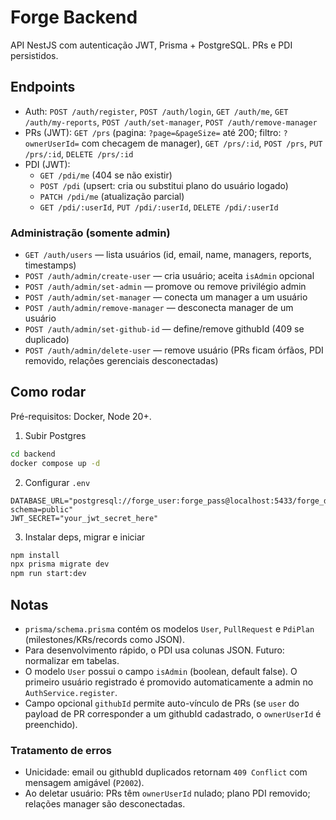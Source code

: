 # Forge Backend

API NestJS com autenticação JWT, Prisma + PostgreSQL. PRs e PDI persistidos.

## Endpoints

- Auth: `POST /auth/register`, `POST /auth/login`, `GET /auth/me`, `GET /auth/my-reports`, `POST /auth/set-manager`, `POST /auth/remove-manager`
- PRs (JWT): `GET /prs` (pagina: `?page=&pageSize=` até 200; filtro: `?ownerUserId=` com checagem de manager), `GET /prs/:id`, `POST /prs`, `PUT /prs/:id`, `DELETE /prs/:id`
- PDI (JWT):
  - `GET /pdi/me` (404 se não existir)
  - `POST /pdi` (upsert: cria ou substitui plano do usuário logado)
  - `PATCH /pdi/me` (atualização parcial)
  - `GET /pdi/:userId`, `PUT /pdi/:userId`, `DELETE /pdi/:userId`

### Administração (somente admin)

- `GET /auth/users` — lista usuários (id, email, name, managers, reports, timestamps)
- `POST /auth/admin/create-user` — cria usuário; aceita `isAdmin` opcional
- `POST /auth/admin/set-admin` — promove ou remove privilégio admin
- `POST /auth/admin/set-manager` — conecta um manager a um usuário
- `POST /auth/admin/remove-manager` — desconecta manager de um usuário
- `POST /auth/admin/set-github-id` — define/remove githubId (409 se duplicado)
- `POST /auth/admin/delete-user` — remove usuário (PRs ficam órfãos, PDI removido, relações gerenciais desconectadas)

## Como rodar

Pré-requisitos: Docker, Node 20+.

1. Subir Postgres

```bash
cd backend
docker compose up -d
```

2. Configurar `.env`

```
DATABASE_URL="postgresql://forge_user:forge_pass@localhost:5433/forge_db?schema=public"
JWT_SECRET="your_jwt_secret_here"
```

3. Instalar deps, migrar e iniciar

```bash
npm install
npx prisma migrate dev
npm run start:dev
```

## Notas

- `prisma/schema.prisma` contém os modelos `User`, `PullRequest` e `PdiPlan` (milestones/KRs/records como JSON).
- Para desenvolvimento rápido, o PDI usa colunas JSON. Futuro: normalizar em tabelas.
- O modelo `User` possui o campo `isAdmin` (boolean, default false). O primeiro usuário registrado é promovido automaticamente a admin no `AuthService.register`.
- Campo opcional `githubId` permite auto-vínculo de PRs (se `user` do payload de PR corresponder a um githubId cadastrado, o `ownerUserId` é preenchido).

### Tratamento de erros

- Unicidade: email ou githubId duplicados retornam `409 Conflict` com mensagem amigável (`P2002`).
- Ao deletar usuário: PRs têm `ownerUserId` nulado; plano PDI removido; relações manager são desconectadas.
